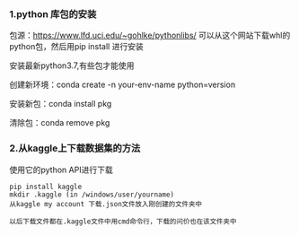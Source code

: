 ### 1.python 库包的安装

包源：https://www.lfd.uci.edu/~gohlke/pythonlibs/ 可以从这个网站下载whl的python包，然后用pip install 进行安装

安装最新python3.7,有些包才能使用

创建新环境：conda create -n your-env-name python=version

安装新包：conda install pkg

清除包：conda remove pkg

### 2.从kaggle上下载数据集的方法

使用它的python API进行下载

```
pip install kaggle
mkdir .kaggle (in /windows/user/yourname)
从kaggle my account 下载.json文件放入刚创建的文件夹中

以后下载文件都在.kaggle文件中用cmd命令行，下载的问价也在该文件夹中
```

